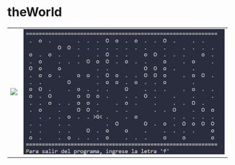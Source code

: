 # theWorld

<div align=center>

|||
-|-
![](/out/modelosUML/diagrama001.png)|![](/images/powershell.png)

</div>
